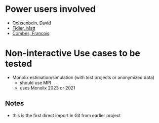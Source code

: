 # Power users involved

- [Ochsenbein, David](mailto:david.ochsenbein@novartis.com)
- [Fidler, Matt](mailto:matt.fidler@novartis.com)
- [Combes, Francois](mailto:francois.combes@novartis.com)

# Non-interactive Use cases to be tested


-	Monolix estimation/simulation (with test projects or anonymized data)
    -	should use MPI
    - uses Monolix 2023 or 2021

## Notes

- this is the first direct import in Git from earlier project 



